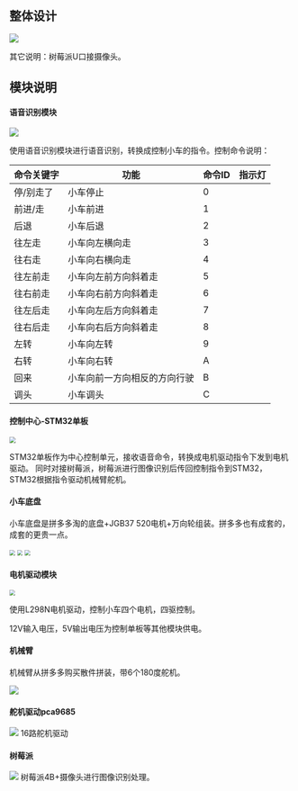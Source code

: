 ## 整体设计

![](integrate_archetecture.png)

其它说明：树莓派U口接摄像头。

## 模块说明

#### 语音识别模块

<img src="modules/asr-pro.jpg" />

使用语音识别模块进行语音识别，转换成控制小车的指令。控制命令说明：

| 命令关键字     | 功能                         | 命令ID |    指示灯|
| ------------ | --------------------------- | ------ | ------  |
| 停/别走了     | 小车停止                      |  0     |         |
| 前进/走       | 小车前进                      | 1     |         |
| 后退         | 小车后退                      |  2     |         |
| 往左走       | 小车向左横向走                  | 3     |         |
| 往右走       | 小车向右横向走                  | 4     |         |
| 往左前走     | 小车向左前方向斜着走             | 5     |         |
| 往右前走     | 小车向右前方向斜着走             | 6     |         |
| 往左后走     | 小车向左后方向斜着走             | 7     |         |
| 往右后走     | 小车向右后方向斜着走             | 8     |         |
| 左转        | 小车向左转                     | 9     |         |
| 右转        | 小车向右转                     | A     |         |
| 回来        | 小车向前一方向相反的方向行驶      | B     |         |
| 调头        | 小车调头                       | C     |         |

#### 控制中心-STM32单板

<img src="modules/stm32f103.jpg" style="zoom:70%;" />

STM32单板作为中心控制单元，接收语音命令，转换成电机驱动指令下发到电机驱动。
同时对接树莓派，树莓派进行图像识别后传回控制指令到STM32， STM32根据指令驱动机械臂舵机。


#### 小车底盘
小车底盘是拼多多淘的底盘+JGB37 520电机+万向轮组装。拼多多也有成套的，成套的更贵一点。

<img src="modules/board.jpg" style="zoom:60%;" />
<img src="modules/motor.jpg" style="zoom:60%;" />
<img src="modules/wheel.jpg" style="zoom:60%;" />

#### 电机驱动模块
<img src="modules/l298n.jpg" style="zoom:60%;" />

使用L298N电机驱动，控制小车四个电机，四驱控制。

12V输入电压，5V输出电压为控制单板等其他模块供电。

#### 机械臂

机械臂从拼多多购买散件拼装，带6个180度舵机。

<img src="modules/robotic-arm.jpg" />

#### 舵机驱动pca9685
<img src="modules/servo-driver.jpg" />
16路舵机驱动

#### 树莓派
<img src="modules/raspberry.jpg" />
树莓派4B+摄像头进行图像识别处理。